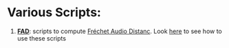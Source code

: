 # Various Scripts:

1. [**FAD**](./fad/): scripts to compute [Fréchet Audio Distanc](../metrics/). Look [here](./fad/) to see how to use these scripts
